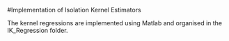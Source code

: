 #Implementation of Isolation Kernel Estimators

The kernel regressions are implemented using Matlab and organised in the IK_Regression folder.
